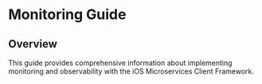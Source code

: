 # Monitoring Guide

## Overview

This guide provides comprehensive information about implementing monitoring and observability with the iOS Microservices Client Framework.
